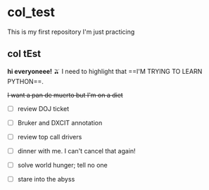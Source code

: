 # col_test
This is my first repository I'm just practicing
## col tEst
**hi everyoneee!**
🫒
I need to highlight that ==I'M TRYING TO LEARN PYTHON==.

~~I want a pan de muerto but I'm on a diet~~



- [ ] review DOJ ticket
- [ ] Bruker and DXCIT annotation
- [ ] review top call drivers
- [ ] dinner with me. I can't cancel that again!
- [ ] solve world hunger; tell no one
- [ ] stare into the abyss

